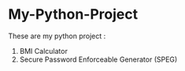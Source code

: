 # My-Python-Project

These are my python project :

1. BMI Calculator
2. Secure Password Enforceable Generator (SPEG)
